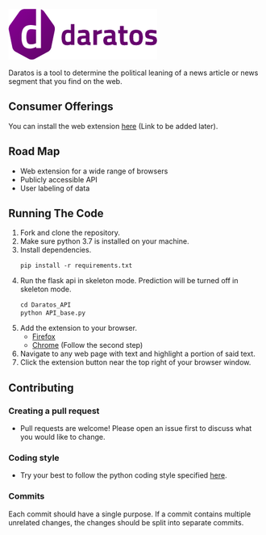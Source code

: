 ![Daratos Logo](https://raw.githubusercontent.com/LostLaser/Daratos/master/logo/logo_100x293.png)

Daratos is a tool to determine the political leaning of a news article or news segment that you find on the web.

## Consumer Offerings
You can install the web extension [here](#) (Link to be added later).

## Road Map
  - Web extension for a wide range of browsers
  - Publicly accessible API
  - User labeling of data

## Running The Code
  1. Fork and clone the repository.
  2. Make sure python 3.7 is installed on your machine.
  1. Install dependencies.
     ```
     pip install -r requirements.txt
     ```
  2. Run the flask api in skeleton mode. Prediction will be turned off in skeleton mode.
     ```
     cd Daratos_API
     python API_base.py
     ```
  3. Add the extension to your browser.
      - [Firefox](https://developer.mozilla.org/en-US/docs/Mozilla/Add-ons/WebExtensions/Temporary_Installation_in_Firefox)
      - [Chrome](https://support.google.com/chrome/a/answer/2714278?hl=en) (Follow the second step)
  4. Navigate to any web page with text and highlight a portion of said text.
  5. Click the extension button near the top right of your browser window.


## Contributing

### Creating a pull request
  - Pull requests are welcome! Please open an issue first to discuss what you would like to change.

### Coding style
  - Try your best to follow the python coding style specified [here](https://realpython.com/python-pep8/).

### Commits
Each commit should have a single purpose. If a commit contains multiple unrelated changes, the changes should be split into separate commits.